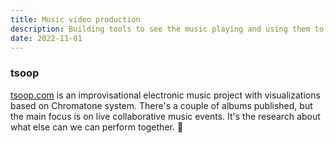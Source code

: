 ```yaml
---
title: Music video production
description: Building tools to see the music playing and using them to create complex multimedia experiences
date: 2022-11-01
---
```


### tsoop

[tsoop.com](https://tsoop.com) is an improvisational electronic music project with visualizations based on Chromatone system. There's a couple of albums published, but the main focus is on live collaborative music events. It's the research about what else can we can perform together. 🥁
